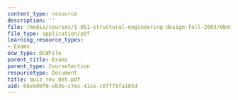 ```yaml
---
content_type: resource
description: ''
file: /media/courses/1-051-structural-engineering-design-fall-2003/0be9d9f0eb3bc7ec41cec0fff8fa185d_quiz_rev_det.pdf
file_type: application/pdf
learning_resource_types:
- Exams
ocw_type: OCWFile
parent_title: Exams
parent_type: CourseSection
resourcetype: Document
title: quiz_rev_det.pdf
uid: 0be9d9f0-eb3b-c7ec-41ce-c0fff8fa185d
---
```

